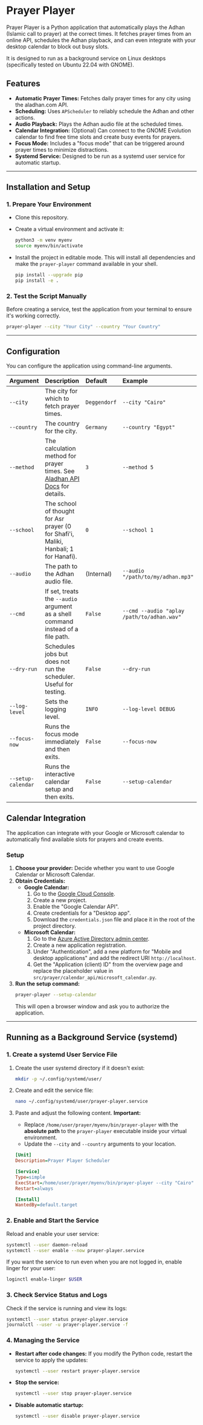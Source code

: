 # Prayer Player

Prayer Player is a Python application that automatically plays the Adhan (Islamic call to prayer) at the correct times. It fetches prayer times from an online API, schedules the Adhan playback, and can even integrate with your desktop calendar to block out busy slots.

It is designed to run as a background service on Linux desktops (specifically tested on Ubuntu 22.04 with GNOME).

## Features

-   **Automatic Prayer Times:** Fetches daily prayer times for any city using the aladhan.com API.
-   **Scheduling:** Uses `APScheduler` to reliably schedule the Adhan and other actions.
-   **Audio Playback:** Plays the Adhan audio file at the scheduled times.
-   **Calendar Integration:** (Optional) Can connect to the GNOME Evolution calendar to find free time slots and create busy events for prayers.
-   **Focus Mode:** Includes a "focus mode" that can be triggered around prayer times to minimize distractions.
-   **Systemd Service:** Designed to be run as a systemd user service for automatic startup.

---

## Installation and Setup

### 1. Prepare Your Environment

-   Clone this repository.
-   Create a virtual environment and activate it:

    ```bash
    python3 -m venv myenv
    source myenv/bin/activate
    ```

-   Install the project in editable mode. This will install all dependencies and make the `prayer-player` command available in your shell.

    ```bash
    pip install --upgrade pip
    pip install -e .
    ```

### 2. Test the Script Manually

Before creating a service, test the application from your terminal to ensure it's working correctly.

```bash
prayer-player --city "Your City" --country "Your Country"
```

---

## Configuration

You can configure the application using command-line arguments.

| Argument      | Description                                                                                             | Default       | Example                               |
| :------------ | :------------------------------------------------------------------------------------------------------ | :------------ | :------------------------------------ |
| `--city`      | The city for which to fetch prayer times.                                                               | `Deggendorf`  | `--city "Cairo"`                      |
| `--country`   | The country for the city.                                                                               | `Germany`     | `--country "Egypt"`                   |
| `--method`    | The calculation method for prayer times. See [Aladhan API Docs](https://aladhan.com/prayer-times-api#GetTimingsByCity) for details. | `3`           | `--method 5`                          |
| `--school`    | The school of thought for Asr prayer (0 for Shafi'i, Maliki, Hanbali; 1 for Hanafi).                     | `0`           | `--school 1`                          |
| `--audio`     | The path to the Adhan audio file.                                                                       | (Internal)    | `--audio "/path/to/my/adhan.mp3"`     |
| `--cmd`       | If set, treats the `--audio` argument as a shell command instead of a file path.                        | `False`       | `--cmd --audio "aplay /path/to/adhan.wav"` |
| `--dry-run`   | Schedules jobs but does not run the scheduler. Useful for testing.                                      | `False`       | `--dry-run`                           |
| `--log-level` | Sets the logging level.                                                                                 | `INFO`        | `--log-level DEBUG`                   |
| `--focus-now` | Runs the focus mode immediately and then exits.                                                         | `False`       | `--focus-now`                         |
| `--setup-calendar` | Runs the interactive calendar setup and then exits.                                                 | `False`       | `--setup-calendar`                    |

## Calendar Integration

The application can integrate with your Google or Microsoft calendar to automatically find available slots for prayers and create events.

### Setup

1.  **Choose your provider:** Decide whether you want to use Google Calendar or Microsoft Calendar.
2.  **Obtain Credentials:**
    *   **Google Calendar:**
        1.  Go to the [Google Cloud Console](https://console.cloud.google.com/).
        2.  Create a new project.
        3.  Enable the "Google Calendar API".
        4.  Create credentials for a "Desktop app".
        5.  Download the `credentials.json` file and place it in the root of the project directory.
    *   **Microsoft Calendar:**
        1.  Go to the [Azure Active Directory admin center](https://aad.portal.azure.com/).
        2.  Create a new application registration.
        3.  Under "Authentication", add a new platform for "Mobile and desktop applications" and add the redirect URI `http://localhost`.
        4.  Get the "Application (client) ID" from the overview page and replace the placeholder value in `src/prayer/calendar_api/microsoft_calendar.py`.
3.  **Run the setup command:**
    ```bash
    prayer-player --setup-calendar
    ```
    This will open a browser window and ask you to authorize the application.

---

## Running as a Background Service (systemd)

### 1. Create a systemd User Service File

1.  Create the user systemd directory if it doesn't exist:

    ```bash
    mkdir -p ~/.config/systemd/user/
    ```

2.  Create and edit the service file:

    ```bash
    nano ~/.config/systemd/user/prayer-player.service
    ```

3.  Paste and adjust the following content.
    **Important:**
    -   Replace `/home/user/prayer/myenv/bin/prayer-player` with the **absolute path** to the `prayer-player` executable inside your virtual environment.
    -   Update the `--city` and `--country` arguments to your location.

    ```ini
    [Unit]
    Description=Prayer Player Scheduler

    [Service]
    Type=simple
    ExecStart=/home/user/prayer/myenv/bin/prayer-player --city "Cairo" --country "Egypt"
    Restart=always

    [Install]
    WantedBy=default.target
    ```

### 2. Enable and Start the Service

Reload and enable your user service:

```bash
systemctl --user daemon-reload
systemctl --user enable --now prayer-player.service
```

If you want the service to run even when you are not logged in, enable linger for your user:

```bash
loginctl enable-linger $USER
```

### 3. Check Service Status and Logs

Check if the service is running and view its logs:

```bash
systemctl --user status prayer-player.service
journalctl --user -u prayer-player.service -f
```

### 4. Managing the Service

-   **Restart after code changes:** If you modify the Python code, restart the service to apply the updates:
    ```bash
    systemctl --user restart prayer-player.service
    ```
-   **Stop the service:**
    ```bash
    systemctl --user stop prayer-player.service
    ```
-   **Disable automatic startup:**
    ```bash
    systemctl --user disable prayer-player.service
    ```
